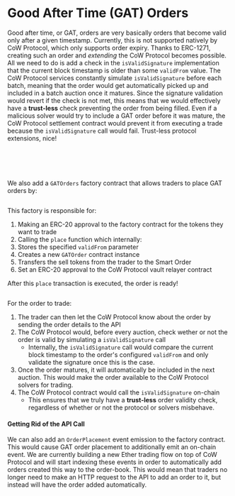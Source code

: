 # Good After Time (GAT) Orders

Good after time, or GAT, orders are very basically orders that become valid only after a given timestamp. Currently, this is not supported natively by CoW Protocol, which only supports order expiry. Thanks to ERC-1271, creating such an order and _extending_ the CoW Protocol becomes possible. All we need to do is add a check in the `isValidSignature` implementation that the current block timestamp is older than some `validFrom` value. The CoW Protocol services constantly simulate `isValidSignature` before each batch, meaning that the order would get automatically picked up and included in a batch auction once it matures. Since the signature validation would revert if the check is not met, this means that we would effectively have a **trust-less** check preventing the order from being filled. Even if a malicious solver would try to include a GAT order before it was mature, the CoW Protocol settlement contract would prevent it from executing a trade because the `isValidSignature` call would fail. Trust-less protocol extensions, nice!

<figure><img src="../../.gitbook/assets/image (7).png" alt=""><figcaption></figcaption></figure>

<figure><img src="../../.gitbook/assets/image (6).png" alt=""><figcaption></figcaption></figure>

<figure><img src="../../.gitbook/assets/image.png" alt=""><figcaption></figcaption></figure>

<figure><img src="../../.gitbook/assets/image (11).png" alt=""><figcaption></figcaption></figure>

<figure><img src="../../.gitbook/assets/image (2).png" alt=""><figcaption></figcaption></figure>

We also add a `GATOrders` factory contract that allows traders to place GAT orders by:

<figure><img src="../../.gitbook/assets/image (3).png" alt=""><figcaption></figcaption></figure>

This factory is responsible for:

1. Making an ERC-20 approval to the factory contract for the tokens they want to trade
2. Calling the `place` function which internally:
3. Stores the specified `validFrom` parameter
4. Creates a new `GATOrder` contract instance
5. Transfers the sell tokens from the trader to the Smart Order
6. Set an ERC-20 approval to the CoW Protocol vault relayer contract

After this `place` transaction is executed, the order is ready!

<figure><img src="../../.gitbook/assets/image (1).png" alt=""><figcaption></figcaption></figure>

For the order to trade:

1. The trader can then let the CoW Protocol know about the order by sending the order details to the API
2. The CoW Protocol would, before every auction, check wether or not the order is valid by simulating a `isValidSignature` call
   * Internally, the `isValidSignature` call would compare the current block timestamp to the order's configured `validFrom` and only validate the signature once this is the case.
3. Once the order matures, it will automatically be included in the next auction. This would make the order available to the CoW Protocol solvers for trading.
4. The CoW Protocol contract would call the `isValidSignature` on-chain
   * This ensures that we truly have a **trust-less** order validity check, regardless of whether or not the protocol or solvers misbehave.

#### Getting Rid of the API Call

We can also add an `OrderPlacement` event emission to the factory contract. This would cause GAT order placement to additionally emit an on-chain event. We are currently building a new Ether trading flow on top of CoW Protocol and will start indexing these events in order to automatically add orders created this way to the order-book. This would mean that traders no longer need to make an HTTP request to the API to add an order to it, but instead will have the order added automatically.

<figure><img src="../../.gitbook/assets/image (9).png" alt=""><figcaption></figcaption></figure>
